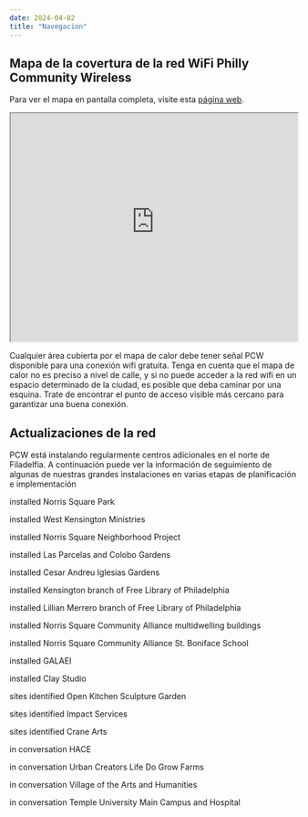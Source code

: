 ```yaml
---
date: 2024-04-02
title: "Navegacion"
---
```


## Mapa de la covertura de la red WiFi Philly Community Wireless

Para ver el mapa en pantalla completa, visite esta [página web](https://phillycommunitywireless.github.io/pcwnetworkmap/). 

<iframe src="https://phillycommunitywireless.github.io/pcwnetworkmap/" width="100%" height="400"/></iframe>
  
Cualquier área cubierta por el mapa de calor debe tener señal PCW disponible para una conexión wifi gratuita. Tenga en cuenta que el mapa de calor no es preciso a nivel de calle, y si no puede acceder a la red wifi en un espacio determinado de la ciudad, es posible que deba caminar por una esquina. Trate de encontrar el punto de acceso visible más cercano para garantizar una buena conexión.

## Actualizaciones de la red

PCW está instalando regularmente centros adicionales en el norte de Filadelfia. A continuación puede ver la información de seguimiento de algunas de nuestras grandes instalaciones en varias etapas de planificación e implementación

<span class="bg-gold black ph2 pv1 br3 small-caps">installed</span> Norris Square Park 

<span class="bg-gold black ph2 pv1 br3 small-caps">installed</span> West Kensington Ministries

<span class="bg-gold black ph2 pv1 br3 small-caps">installed</span> Norris Square Neighborhood Project

<span class="bg-gold black ph2 pv1 br3 small-caps">installed</span> Las Parcelas and Colobo Gardens

<span class="bg-gold black ph2 pv1 br3 small-caps">installed</span> Cesar Andreu Iglesias Gardens

<span class="bg-gold black ph2 pv1 br3 small-caps">installed</span> Kensington branch of Free Library of Philadelphia

<span class="bg-gold black ph2 pv1 br3 small-caps">installed</span> Lillian Merrero branch of Free Library of Philadelphia

<span class="bg-gold black ph2 pv1 br3 small-caps">installed</span> Norris Square Community Alliance multidwelling buildings

<span class="bg-gold black ph2 pv1 br3 small-caps">installed</span> Norris Square Community Alliance St. Boniface School

<span class="bg-gold black ph2 pv1 br3 small-caps">installed</span> GALAEI

<span class="bg-gold black ph2 pv1 br3 small-caps">installed</span> Clay Studio

<span class="bg-yellow dark-gray ph2 pv1 br3 small-caps">sites identified</span> Open Kitchen Sculpture Garden

<span class="bg-yellow dark-gray ph2 pv1 br3 small-caps">sites identified</span> Impact Services

<span class="bg-yellow dark-gray ph2 pv1 br3 small-caps">sites identified</span> Crane Arts

<span class="bg-light-yellow near-black ph2 pv1 br3 small-caps">in conversation</span> HACE

<span class="bg-light-yellow near-black ph2 pv1 br3 small-caps">in conversation</span> Urban Creators Life Do Grow Farms

<span class="bg-light-yellow near-black ph2 pv1 br3 small-caps">in conversation</span> Village of the Arts and Humanities

<span class="bg-light-yellow near-black ph2 pv1 br3 small-caps">in conversation</span> Temple University Main Campus and Hospital
